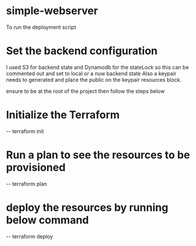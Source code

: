 # simple-webserver
To run the deployment script 

# Set the backend configuration
I used S3 for backend state and Dynamodb for the stateLock so this can be commented out and set to local or a nuw backend state
Also a keypair needs to generated and place the public on the keypair resources block.

ensure to be at the root of the project then follow the steps below
# Initialize the Terraform
-- terraform init

# Run a plan to see the resources to be provisioned

-- terraform plan

# deploy the resources by running below command

-- terraform deploy












